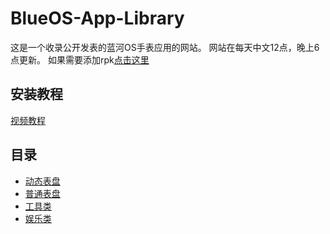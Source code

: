 # BlueOS-App-Library
这是一个收录公开发表的蓝河OS手表应用的网站。
网站在每天中文12点，晚上6点更新。
如果需要添加rpk[点击这里](https://blueos.app.13261326.xyz/upload.html)

## 安装教程
[视频教程](https://b23.tv/HQRGvBg)

## 目录
- [动态表盘](./表盘/动态表盘/README.md)
- [普通表盘](./表盘/普通表盘/README.md)
- [工具类](./工具类/README.md)
- [娱乐类](./娱乐类/README.md)

